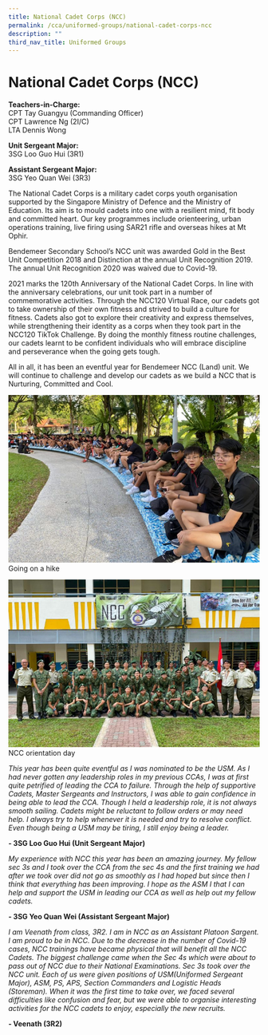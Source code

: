 ```yaml
---
title: National Cadet Corps (NCC)
permalink: /cca/uniformed-groups/national-cadet-corps-ncc
description: ""
third_nav_title: Uniformed Groups
---
```

# National Cadet Corps (NCC)

**Teachers-in-Charge:** <br>
CPT Tay Guangyu (Commanding Officer) <br>
CPT Lawrence Ng (2I/C) <br>
LTA Dennis Wong

**Unit Sergeant Major:** <br>
3SG Loo Guo Hui (3R1)

**Assistant Sergeant Major:** <br>
3SG Yeo Quan Wei (3R3)
 

The National Cadet Corps is a military cadet corps youth organisation supported by the Singapore Ministry of Defence and the Ministry of Education. Its aim is to mould cadets into one with a resilient mind, fit body and committed heart. Our key programmes include orienteering, urban operations training, live firing using SAR21 rifle and overseas hikes at Mt Ophir.



Bendemeer Secondary School’s NCC unit was awarded Gold in the Best Unit Competition 2018 and Distinction at the annual Unit Recognition 2019. The annual Unit Recognition 2020 was waived due to Covid-19.

2021 marks the 120th Anniversary of the National Cadet Corps. In line with the anniversary celebrations, our unit took part in a number of commemorative activities. Through the NCC120 Virtual Race, our cadets got to take ownership of their own fitness and strived to build a culture for fitness. Cadets also got to explore their creativity and express themselves, while strengthening their identity as a corps when they took part in the NCC120 TikTok Challenge. By doing the monthly fitness routine challenges, our cadets learnt to be confident individuals who will embrace discipline and perseverance when the going gets tough.

All in all, it has been an eventful year for Bendemeer NCC (Land) unit. We will continue to challenge and develop our cadets as we build a NCC that is Nurturing, Committed and Cool.

![Going on a hike](/images/cca-ncc-i-ncc-hike-768x512.jpg)
Going on a hike

![NCC orientation day](/images/cca-ncc-i-NCC-Orientation-Day-768x512.jpg)
NCC orientation day

*This year has been quite eventful as I was nominated to be the USM. As I had never gotten any leadership roles in my previous CCAs, I was at first quite petrified of leading the CCA to failure. Through the help of supportive Cadets, Master Sergeants and Instructors, I was able to gain confidence in being able to lead the CCA. Though I held a leadership role, it is not always smooth sailing. Cadets might be reluctant to follow orders or may need help. I always try to help whenever it is needed and try to resolve conflict. Even though being a USM may be tiring, I still enjoy being a leader.*

**- 3SG Loo Guo Hui (Unit Sergeant Major)**

 

*My experience with NCC this year has been an amazing journey. My fellow sec 3s and I  took over the CCA from the sec 4s and the first training we had after we took over did not go as smoothly as I had hoped but since then I think that everything has been improving. I hope as the ASM I that I can help and support the USM in leading our CCA as well as help out my fellow cadets.*

**- 3SG Yeo Quan Wei (Assistant Sergeant Major)**

 

*I am Veenath from class, 3R2. I am in NCC as an Assistant Platoon Sargent. I am proud to be in NCC. Due to the decrease in the number of Covid-19 cases, NCC trainings have became physical that will benefit all the NCC Cadets. The biggest challenge came when the Sec 4s which were about to pass out of NCC due to their National Examinations. Sec 3s took over the NCC unit. Each of us were given positions of USM(Uniformed Sergeant Major), ASM, PS, APS, Section Commanders and Logistic Heads (Storeman). When it was the first time to take over, we faced several difficulties like confusion and fear, but we were able to organise interesting activities for the NCC cadets to enjoy, especially the new recruits.*

**- Veenath (3R2)**
